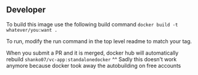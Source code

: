 ## Developer
To build this image use the following build command `docker build -t whatever/you:want .`

To run, modify the run command in the top level readme to match your tag.

When you submit a PR and it is merged, docker hub will automatically rebuild `shanko07/vc-app:standalonedocker`
^^ Sadly this doesn't work anymore because docker took away the autobuilding on free accounts